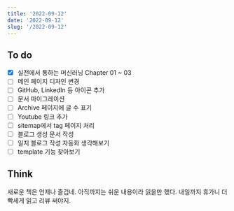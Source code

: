 ```yaml
---
title: '2022-09-12'
date: '2022-09-12'
slug: '/2022-09-12'
---
```


## To do

- [X] 실전에서 통하는 머신러닝 Chapter 01 ~ 03
- [ ] 메인 페이지 디자인 변경
- [ ] GitHub, LinkedIn 등 아이콘 추가
- [ ] 문서 마이그레이션
- [ ] Archive 페이지에 글 수 표기
- [ ] Youtube 링크 추가
- [ ] sitemap에서 tag 페이지 처리
- [ ] 블로그 생성 문서 작성
- [ ] 일지 블로그 작성 자동화 생각해보기
- [ ] template 기능 찾아보기

## Think

새로운 책은 언제나 즐겁네. 아직까지는 쉬운 내용이라 읽을만 했다. 내일까지 휴가니 더 빡세게 읽고 리뷰 써야지.